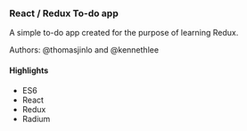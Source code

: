 ### React / Redux To-do app

A simple to-do app created for the purpose of learning Redux.

Authors: @thomasjinlo and @kennethlee

#### Highlights

- ES6
- React
- Redux
- Radium
